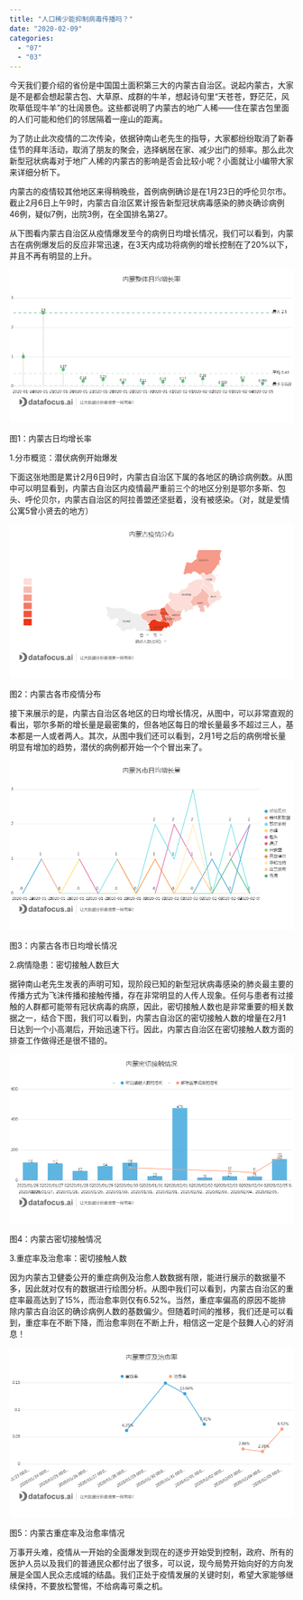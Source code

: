 ```yaml
---
title: "人口稀少能抑制病毒传播吗？"
date: "2020-02-09"
categories: 
  - "07"
  - "03"
---
```


今天我们要介绍的省份是中国国土面积第三大的内蒙古自治区。说起内蒙古，大家是不是都会想起蒙古包、大草原、成群的牛羊，想起诗句里“天苍苍，野茫茫，风吹草低现牛羊”的壮阔景色。这些都说明了内蒙古的地广人稀——住在蒙古包里面的人们可能和他们的邻居隔着一座山的距离。

为了防止此次疫情的二次传染，依据钟南山老先生的指导，大家都纷纷取消了新春佳节的拜年活动，取消了朋友的聚会，选择蜗居在家、减少出门的频率。那么此次新型冠状病毒对于地广人稀的内蒙古的影响是否会比较小呢？小面就让小编带大家来详细分析下。

内蒙古的疫情较其他地区来得稍晚些，首例病例确诊是在1月23日的呼伦贝尔市。截止2月6日上午9时，内蒙古自治区累计报告新型冠状病毒感染的肺炎确诊病例46例，疑似7例，出院3例，在全国排名第27。

从下图看内蒙古自治区从疫情爆发至今的病例日均增长情况，我们可以看到，内蒙古在病例爆发后的反应非常迅速，在3天内成功将病例的增长控制在了20%以下，并且不再有明显的上升。

![C:\Users\dell\Downloads\内蒙整体日均增长率.png](images/c-users-dell-downloads-png-11.png)

图1：内蒙古日均增长率

1.分市概览：潜伏病例开始爆发

下面这张地图是累计2月6日9时，内蒙古自治区下属的各地区的确诊病例数。从图中可以明显看到，内蒙古自治区内疫情最严重前三个的地区分别是鄂尔多斯、包头、呼伦贝尔，内蒙古自治区的阿拉善盟还坚挺着，没有被感染。（对，就是爱情公寓5曾小贤去的地方）

![C:\Users\dell\Downloads\内蒙古疫情分布.png](images/c-users-dell-downloads-png-12.png)

图2：内蒙古各市疫情分布

接下来展示的是，内蒙古自治区各地区的日均增长情况，从图中，可以非常直观的看出，鄂尔多斯的增长量是最密集的，但各地区每日的增长量最多不超过三人，基本都是一人或者两人。其次，从图中我们还可以看到，2月1号之后的病例增长量明显有增加的趋势，潜伏的病例都开始一个个冒出来了。

![C:\Users\dell\Downloads\内蒙各市日均增长量 (1).png](images/c-users-dell-downloads-1-png.png)

图3：内蒙古各市日均增长情况

2.病情隐患：密切接触人数巨大

据钟南山老先生发表的声明可知，现阶段已知的新型冠状病毒感染的肺炎最主要的传播方式为飞沫传播和接触传播，存在非常明显的人传人现象。任何与患者有过接触的人群都可能带有冠状病毒的病原，因此，密切接触人数也是非常重要的相关数据之一，结合下图，我们可以看到，内蒙古自治区的密切接触人数的增量在2月1日达到一个小高潮后，开始迅速下行。因此，内蒙古自治区在密切接触人数方面的排查工作做得还是很不错的。

![C:\Users\dell\Downloads\内蒙密切接触情况.png](images/c-users-dell-downloads-png-13.png)

图4：内蒙古密切接触情况

3.重症率及治愈率：密切接触人数

因为内蒙古卫健委公开的重症病例及治愈人数数据有限，能进行展示的数据量不多，因此就对仅有的数据进行绘图分析。从图中我们可以看到，内蒙古自治区的重症率最高达到了15%，而治愈率则仅有6.52%。当然，重症率偏高的原因不能排除内蒙古自治区的确诊病例人数的基数偏少。但随着时间的推移，我们还是可以看到，重症率在不断下降，而治愈率则在不断上升，相信这一定是个鼓舞人心的好消息！

![C:\Users\dell\Downloads\内蒙重症及治愈率.png](images/c-users-dell-downloads-png-14.png)

图5：内蒙古重症率及治愈率情况

万事开头难，疫情从一开始的全面爆发到现在的逐步开始受到控制，政府、所有的医护人员以及我们的普通民众都付出了很多，可以说，现今局势开始向好的方向发展是全国人民众志成城的结晶。我们正处于疫情发展的关键时刻，希望大家能够继续保持，不要放松警惕，不给病毒可乘之机。

